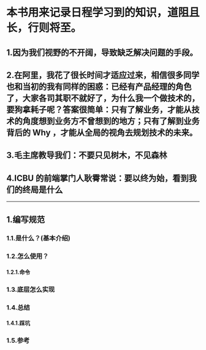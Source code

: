 # 本书用来记录日程学习到的知识，道阻且长，行则将至。

## 1.因为我们视野的不开阔，导致缺乏解决问题的手段。

## 2.在阿里，我花了很长时间才适应过来，相信很多同学也和当初的我有同样的困惑：已经有产品经理的角色了，大家各司其职不就好了，为什么我一个做技术的，要狗拿耗子呢？答案很简单：只有了解业务，才能从技术的角度想到业务方不曾想到的地方；只有了解到业务背后的 Why ，才能从全局的视角去规划技术的未来。

## 3.毛主席教导我们：不要只见树木，不见森林

## 4.ICBU 的前端掌门人耿霄常说：要以终为始，看到我们的终局是什么

---

## 1.编写规范

### 1.1.是什么？\(基本介绍\)

### 1.2.怎么使用？

#### 1.2.1.命令

### 1.3.底层怎么实现

### 1.4.总结

#### 1.4.1.踩坑

### 1.5.参考




